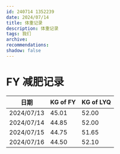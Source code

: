 ```yaml
---
id: 240714 1352239
date: 2024/07/14
title: 体重记录
description: 体重记录
tags: 我们
archive:
recommendations:
shadow: false
---
```


# FY 减肥记录

| 日期       | KG of FY | KG of LYQ |
| ---------- | -------- | --------- |
| 2024/07/13 | 45.01    | 52.00     |
| 2024/07/14 | 44.85    | 52.00     |
| 2024/07/15 | 44.75    | 51.65     |
| 2024/07/16 | 44.50    | 52.10     |
